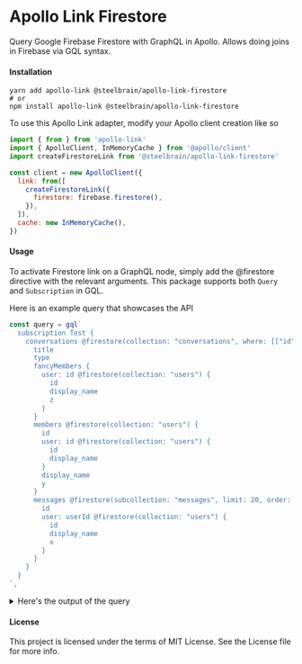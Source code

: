 # Apollo Link Firestore

Query Google Firebase Firestore with GraphQL in Apollo. Allows doing joins in Firebase via GQL syntax.

#### Installation

```
yarn add apollo-link @steelbrain/apollo-link-firestore
# or
npm install apollo-link @steelbrain/apollo-link-firestore
```

To use this Apollo Link adapter, modify your Apollo client creation like so

```js
import { from } from 'apollo-link'
import { ApolloClient, InMemoryCache } from '@apollo/client'
import createFirestoreLink from '@steelbrain/apollo-link-firestore'

const client = new ApolloClient({
  link: from([
    createFirestoreLink({
      firestore: firebase.firestore(),
    }),
  ]),
  cache: new InMemoryCache(),
})
```

#### Usage

To activate Firestore link on a GraphQL node, simply add the @firestore directive with the relevant arguments.
This package supports both `Query` and `Subscription` in GQL.

Here is an example query that showcases the API

```js
const query = gql`
  subscription Test {
    conversations @firestore(collection: "conversations", where: [["id", ">", 0]]) {
      title
      type
      fancyMembers {
        user: id @firestore(collection: "users") {
          id
          display_name
          z
        }
      }
      members @firestore(collection: "users") {
        id
        user: id @firestore(collection: "users") {
          id
          display_name
        }
        display_name
        y
      }
      messages @firestore(subcollection: "messages", limit: 20, order: ["id", "desc"]) {
        id
        user: userId @firestore(collection: "users") {
          id
          display_name
          x
        }
      }
    }
  }
`,
```

<details>

<summary>Here's the output of the query</summary>

```json
{
  "conversations": {
    "__type": "collection",
    "NMI01qpXobQwd4HtKhgU": {
      "fancyMessages": [{"id": 1}, {"id": 2}],
      "members": [1,2],
      "title": "Joe & Jane",
      "type": "group",
      "messages": {
        "__type": "collection",
        "uFBuo6CJu1knYqlzjzWl": {
          "userId": 3
        },
        "3PUKrbtpEGe14cmanKVy": {
          "userId": 2
        }
      }
    }
  },
  "users": {
    "2": {
      "display_name": "John Doe"
    }
  }
}
```

<details>
  <summary>Here is the database state used</summary>

```json
[
  {
    "title": "Drew & Anees",
    "type": "group",
    "__typename": "conversations",
    "members": [
      {
        "id": "2",
        "display_name": "Anees B",
        "y": null,
        "__typename": "users",
        "user": {
          "id": "2",
          "display_name": "Anees B",
          "__typename": "users"
        }
      },
      null
    ],
    "fancyMembers": [
      {
        "__typename": null,
        "user": {
          "id": "2",
          "display_name": "Anees B",
          "z": null,
          "__typename": "users"
        }
      },
      {
        "__typename": null,
        "user": null
      }
    ],
    "messages": [
      {
        "id": "3PUKrbtpEGe14cmanKVy",
        "__typename": "messages",
        "user": {
          "id": "2",
          "display_name": "Anees B",
          "x": null,
          "__typename": "users"
        }
      },
      {
        "id": "uFBuo6CJu1knYqlzjzWl",
        "__typename": "messages",
        "user": null
      }
    ]
  }
]
```
</details>

</details>


#### License

This project is licensed under the terms of MIT License. See the License file for more info.

